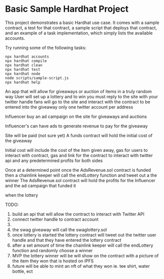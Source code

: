 # Basic Sample Hardhat Project

This project demonstrates a basic Hardhat use case. It comes with a sample contract, a test for that contract, a sample script that deploys that contract, and an example of a task implementation, which simply lists the available accounts.

Try running some of the following tasks:

```shell
npx hardhat accounts
npx hardhat compile
npx hardhat clean
npx hardhat test
npx hardhat node
node scripts/sample-script.js
npx hardhat help
```

An app that will allow for giveaways or auction of items in a truly random way
User will set up a lottery and to win you must reply to the site with your twitter handle
fans will go to the site and interact with the contract to be entered into the giveaway
only one twitter account per address

Influencer buy an ad campaign on the site for giveaways and auctions

Influencer's can have ads to generate revenue to pay for the giveaway

Site will be paid (not sure yet)
A funds contract will hold the initial cost of the giveaway

Initial cost will include the cost of the item given away, gas for users to interact with contract,
gas and link for the contract to interact with twitter api and any predetermined profits for both sides

Once at a determined point once the AdsRevenue.sol contract is funded then a chainlink keeper will call the endLottery function and tweet out a the winner
The AdsRevenue.sol contract will hold the profits for the Influencer and the ad campaign that funded it

when the lottery

TODO:

1. build an api that will allow the contract to interact with Twitter API
2. connect twitter handle to contract account
3.
4. the swag giveaway will call the swaglottery.sol
5. once lottery is started the lottery contract will tweet out the twitter user handle and that they have entered the lottery contract
6. after a set amount of time the chainlink keeper will call the endLottery function and randomly choose a winner
7. MVP the lottery winner will be will show on the contract with a picture of the item they won that is hosted on IPFS
8. future will be able to mint an nft of what they won ie. tee shirt, water bottle, ect
